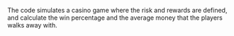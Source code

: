 The code simulates a casino game where the risk and rewards are defined, and calculate the win percentage and the average money that the players walks away with.
